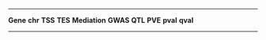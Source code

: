 
---------- --------- --------- --------- --------------- ---------- --------- --------- ---------- ----------
 **Gene**   **chr**   **TSS**   **TES**   **Mediation**   **GWAS**   **QTL**   **PVE**   **pval**   **qval** 
---------- --------- --------- --------- --------------- ---------- --------- --------- ---------- ----------

